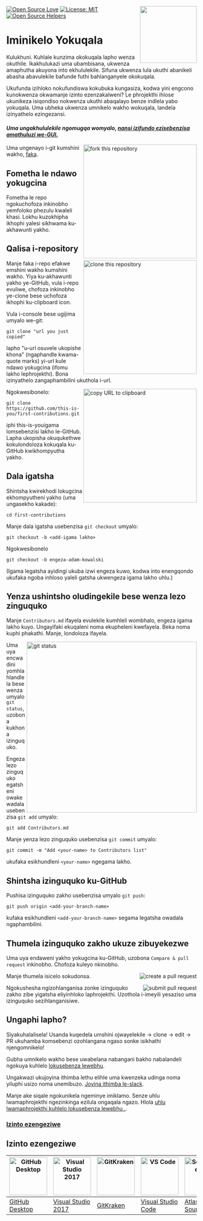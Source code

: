 [![Open Source Love](https://badges.frapsoft.com/os/v1/open-source.svg?v=103)](https://github.com/ellerbrock/open-source-badges/)
[<img align="right" width="150" src="https://firstcontributions.github.io/assets/Readme/join-slack-team.png">](https://join.slack.com/t/firstcontributors/shared_invite/zt-1hg51qkgm-Xc7HxhsiPYNN3ofX2_I8FA)
[![License: MIT](https://img.shields.io/badge/License-MIT-green.svg)](https://opensource.org/licenses/MIT)
[![Open Source Helpers](https://www.codetriage.com/roshanjossey/first-contributions/badges/users.svg)](https://www.codetriage.com/roshanjossey/first-contributions)


# Iminikelo Yokuqala


Kulukhuni. Kuhlale kunzima okokuqala lapho wenza okuthile. Ikakhulukazi uma ubambisana, ukwenza amaphutha akuyona into ekhululekile. Sifuna ukwenza lula ukuthi abanikeli abasha abavulekile bafunde futhi bahlanganyele okokuqala.

Ukufunda izihloko nokufundiswa kokubuka kungasiza, kodwa yini engcono kunokwenza okwamanje izinto ezenzakalweni? Le phrojekthi ihlose ukunikeza isiqondiso nokwenza ukuthi abaqalayo benze indlela yabo yokuqala. Uma ubheka ukwenza umnikelo wakho wokuqala, landela izinyathelo ezingezansi.

#### *Uma ungakhululekile ngomugqa womyalo, [nansi izifundo ezisebenzisa amathuluzi we-GUI.](#Izinto-ezengeziwe)*


<img align="right" width="300" src="https://firstcontributions.github.io/assets/Readme/fork.png" alt="fork this repository" />


Uma ungenayo i-git kumshini wakho, [faka]( https://help.github.com/articles/set-up-git/).

## Fometha le ndawo yokugcina

Fometha le repo ngokuchofoza inkinobho yemfoloko phezulu kwaleli khasi. Lokhu kuzokhipha ikhophi yalesi sikhwama ku-akhawunti yakho.

## Qalisa i-repository

<img align="right" width="300" src="https://firstcontributions.github.io/assets/Readme/clone.png" alt="clone this repository" />

Manje faka i-repo efakwe emshini wakho kumshini wakho. Yiya ku-akhawunti yakho ye-GitHub, vula i-repo evuliwe, chofoza inkinobho ye-clone bese uchofoza ikhophi ku-clipboard icon.

Vula i-console bese ugijima umyalo we-git:

```
git clone "url you just copied"
```
lapho "u-url osuvele ukopishe khona" (ngaphandle kwama-quote marks) yi-url kule ndawo yokugcina (ifomu lakho lephrojekthi). Bona izinyathelo zangaphambilini ukuthola i-url.

<img align="right" width="300" src="https://firstcontributions.github.io/assets/Readme/copy-to-clipboard.png" alt="copy URL to clipboard" />


Ngokwesibonelo:

```
git clone https://github.com/this-is-you/first-contributions.git
```

iphi this-is-youigama lomsebenzisi lakho le-GitHub. Lapha ukopisha okuqukethwe kokulondoloza kokuqala ku-GitHub kwikhompyutha yakho.

## Dala igatsha

Shintsha kwirekhodi lokugcina ekhompyutheni yakho (uma ungasekho kakade):

```
cd first-contributions
```

Manje dala igatsha usebenzisa  `git checkout` umyalo:

```
git checkout -b <add-igama lakho>
```

Ngokwesibonelo

```
git checkout -b engeza-adam-kowalski
```
(Igama legatsha ayidingi ukuba izwi engeza kuwo, kodwa into enengqondo ukufaka ngoba inhloso yaleli gatsha ukwengeza igama lakho uhlu.)

## Yenza ushintsho oludingekile bese wenza lezo zinguquko

Manje `Contributors.md` ifayela evulekile kumhleli wombhalo, engeza igama lakho kuyo. Ungayifaki ekuqaleni noma ekupheleni kwefayela. Beka noma kuphi phakathi. Manje, londoloza ifayela.

<img align="right" width="450" src="https://firstcontributions.github.io/assets/Readme/git-status.png" alt="git status" />

Uma uya encwadini yomhlahlandlela bese wenza umyalo  `git status`, uzobona kukhona izinguquko.


Engeza lezo zinguquko egatsheni owake wadala usebenzisa `git add` umyalo:

```
git add Contributors.md
```

Manje yenza lezo zinguquko usebenzisa `git commit` umyalo:

```
git commit -m "Add <your-name> to Contributors list"
```

ukufaka esikhundleni `<your-name>` ngegama lakho.

## Shintsha izinguquko ku-GitHub

Pushisa izinguquko zakho usebenzisa umyalo `git push`:

```
git push origin <add-your-branch-name>
```

kufaka esikhundleni `<add-your-branch-name>` segama legatsha owadala ngaphambilini.

## Thumela izinguquko zakho ukuze zibuyekezwe

Uma uya endaweni yakho yokugcina ku-GitHub, uzobona  `Compare & pull request` inkinobho. Chofoza kuleyo nkinobho.

<img style="float: right;" src="https://firstcontributions.github.io/assets/Readme/compare-and-pull.png" alt="create a pull request" />

Manje thumela isicelo sokudonsa.

<img style="float: right;" src="https://firstcontributions.github.io/assets/Readme/submit-pull-request.png" alt="submit pull request" />

Ngokushesha ngizohlanganisa zonke izinguquko zakho zibe yigatsha eliyinhloko laphrojekthi. Uzothola i-imeyili yesaziso uma izinguquko sezihlanganisiwe.

## Ungaphi lapho?

Siyakuhalalisela! Usanda kuqedela umshini ojwayelekile -> clone -> edit -> PR ukuhamba komsebenzi ozohlangana ngaso sonke isikhathi njengomnikelo!

Gubha umnikelo wakho bese uwabelana nabangani bakho nabalandeli ngokuya kuhlelo [lokusebenza lewebhu](https://roshanjossey.github.io/first-contributions/#social-share).

Ungakwazi ukujoyina ithimba lethu elihle uma kwenzeka udinga noma yiluphi usizo noma unemibuzo. [Joyina ithimba le-slack](https://join.slack.com/t/firstcontributors/shared_invite/zt-1hg51qkgm-Xc7HxhsiPYNN3ofX2_I8FA).

Manje ake siqale ngokunikela ngeminye imiklamo. Senze uhlu lwamaphrojekthi ngezinkinga ezilula ongaqala ngazo. Hlola  [uhlu lwamaphrojekthi kuhlelo lokusebenza lewebhu .](https://roshanjossey.github.io/first-contributions/#project-list).

### [Izinto ezengeziwe](../additional-material/git_workflow_scenarios/additional-material.md)


## Izinto ezengeziwe

| <a href="gui-tool-tutorials/github-desktop-tutorial.md"><img alt="GitHub Desktop" src="https://desktop.github.com/images/desktop-icon.svg" width="100"></a> | <a href="gui-tool-tutorials/github-windows-vs2017-tutorial.md"><img alt="Visual Studio 2017" src="https://upload.wikimedia.org/wikipedia/commons/c/cd/Visual_Studio_2017_Logo.svg" width="100"></a> | <a href="gui-tool-tutorials/gitkraken-tutorial.md"><img alt="GitKraken" src="https://firstcontributions.github.io/assets/Readme/gk-icon.png" width="100"></a> | <a href="gui-tool-tutorials/github-windows-vs-code-tutorial.md"><img alt="VS Code" src="https://upload.wikimedia.org/wikipedia/commons/2/2d/Visual_Studio_Code_1.18_icon.svg" width=100></a> | <a href="gui-tool-tutorials/sourcetree-macos-tutorial.md"><img alt="Sourcetree App" src="https://wac-cdn.atlassian.com/dam/jcr:81b15cde-be2e-4f4a-8af7-9436f4a1b431/Sourcetree-icon-blue.svg" width=100></a> | <a href="gui-tool-tutorials/github-windows-intellij-tutorial.md"><img alt="IntelliJ IDEA" src="https://upload.wikimedia.org/wikipedia/commons/thumb/9/9c/IntelliJ_IDEA_Icon.svg/512px-IntelliJ_IDEA_Icon.svg.png" width=100></a> |
| ----------------------------------------------------------------------------------------------------------------------------------------------------------- | --------------------------------------------------------------------------------------------------------------------------------------------------------------------------------------------------- | ------------------------------------------------------------------------------------------------------------------- | -------------------------------------------------------------------------------------------------------------------------------------------------------------------------------------------- | ------------------------------------------------------------------------------------------------------------------------------------------------------------------------------------------------------------ | ----------------------------------------------------------------------------------------------------------------------------------------------------------------------------------------- |
| [GitHub Desktop](gui-tool-tutorials/github-desktop-tutorial.md)                                                                                             | [Visual Studio 2017](gui-tool-tutorials/github-windows-vs2017-tutorial.md)                                                                                                                          | [GitKraken](gui-tool-tutorials/gitkraken-tutorial.md)                                                               | [Visual Studio Code](gui-tool-tutorials/github-windows-vs-code-tutorial.md)                                                                                                                  | [Atlassian Sourcetree](gui-tool-tutorials/sourcetree-macos-tutorial.md)                                                                                                                                      | [IntelliJ IDEA](gui-tool-tutorials/github-windows-intellij-tutorial.md)                                                                                                                   |
